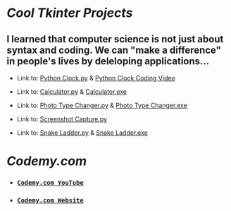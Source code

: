 # *Cool Tkinter Projects*

## I learned that computer science is not just about syntax and coding. We can "make a difference" in people's lives by deleloping applications...

* Link to: [Python Clock.py](https://github.com/Keshav-Abhishek-Hyper-Shroud/Cool_Tkinter_Projects/blob/master/PythonClock.py) & [Python Clock Coding Video](https://youtu.be/j-ZG7eh8JLw)

* Link to: [Calculator.py](https://github.com/Keshav-Abhishek-Hyper-Shroud/Cool_Tkinter_Projects/blob/master/Calculator/Python%20Calculator.py) & [Calculator.exe](https://drive.google.com/file/d/180k4q43OOeMZLclWBD9qUb_rf9LHDGR6/view?usp=sharing)

* Link to: [Photo Type Changer.py](https://github.com/Keshav-Abhishek-Hyper-Shroud/Cool_Tkinter_Projects/blob/master/Photo%20Type%20Changer.py) & [Photo Type Changer.exe](https://drive.google.com/file/d/1sa0hpIMbWGrNbuxem_TZ-HekbQFvdx4Q/view?usp=sharing)

* Link to: [Screenshot Capture.py](https://github.com/Keshav-Abhishek-Hyper-Shroud/Cool_Tkinter_Projects/blob/master/ScreenShot%20Capture.py)

* Link to: [Snake Ladder.py](https://github.com/Keshav-Abhishek-Hyper-Shroud/Cool_Tkinter_Projects/blob/master/Snake%20Ladder.py) & [Snake Ladder.exe](https://drive.google.com/file/d/11y4BeQq2ISwu5X3DctqE2_Z5uV7TCy15/view?usp=sharing)

#
# *Codemy.com*

* ### [`Codemy.com YouTube`](https://www.youtube.com/channel/UCFB0dxMudkws1q8w5NJEAmw)
* ### [`Codemy.com Website`](https://codemy.com/)
